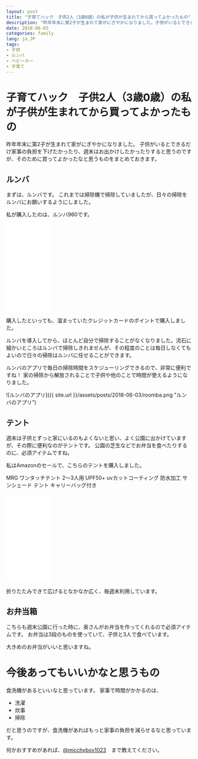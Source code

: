 ```yaml
---
layout: post
title: "子育てハック　子供2人（3歳0歳）の私が子供が生まれてから買ってよかったもの"
description: "昨年年末に第2子が生まれて家がにぎやかになりました。子供がいるとできるだけ家事の負担を下げたかったり、週末はお出かけしたかったりすると思うのですが、そのために買ってよかったなと思うものをまとめておきます。"
date: 2018-06-03
categories: family
lang: ja_JP
tags:
- 子供
- ルンバ
- ベビーカー
- 子育て
---
```


# 子育てハック　子供2人（3歳0歳）の私が子供が生まれてから買ってよかったもの

昨年年末に第2子が生まれて家がにぎやかになりました。
子供がいるとできるだけ家事の負担を下げたかったり、週末はお出かけしたかったりすると思うのですが、そのために買ってよかったなと思うものをまとめておきます。

## ルンバ

まずは、ルンバです。
これまでは掃除機で掃除していましたが、日々の掃除をルンバにお願いするようにしました。

私が購入したのは、ルンバ960です。
<iframe style="width:120px;height:240px;" marginwidth="0" marginheight="0" scrolling="no" frameborder="0" src="//rcm-fe.amazon-adsystem.com/e/cm?lt1=_blank&bc1=000000&IS2=1&bg1=FFFFFF&fc1=000000&lc1=0000FF&t=maasaamiichii-22&o=9&p=8&l=as4&m=amazon&f=ifr&ref=as_ss_li_til&asins=B01JYD3OCE&linkId=286a86d44a3a44445cb086a7f83864e7"></iframe>

購入したといっても、溜まっていたクレジットカードのポイントで購入しました。

ルンバを導入してから、ほとんど自分で掃除することがなくなりました。流石に細かいところはルンバで掃除しきれませんが、その程度のことは毎日しなくてもよいので日々の掃除はルンバに任せることができます。

ルンバのアプリで毎日の掃除時間をスケジューリングできるので、非常に便利ですね！
家の掃除から解放されることで子供や他のことで時間が使えるようになりました。

![ルンバのアプリ]({{ site.url }}/assets/posts/2018-06-03/roomba.png "ルンバのアプリ")


## テント

週末は子供とずっと家にいるのもよくないと思い、よく公園に出かけていますが、その際に便利なのがテントです。
公園の芝生などでお弁当を食べたりするのに、必須アイテムですね。

私はAmazonのセールで、こちらのテントを購入しました。


MRG ワンタッチテント 2～3人用 UPF50+ uvカットコーティング 防水加工 サンシェード テント キャリーバッグ付き
<iframe style="width:120px;height:240px;" marginwidth="0" marginheight="0" scrolling="no" frameborder="0" src="//rcm-fe.amazon-adsystem.com/e/cm?lt1=_blank&bc1=000000&IS2=1&bg1=FFFFFF&fc1=000000&lc1=0000FF&t=maasaamiichii-22&o=9&p=8&l=as4&m=amazon&f=ifr&ref=as_ss_li_til&asins=B01IVKXQSS&linkId=3d995c9af82c39cd4d92b31b34f2daa5"></iframe>

折りたたみできて広げるとなかなか広く、毎週末利用しています。

## お弁当箱

こちらも週末公園に行った時に、奥さんがお弁当を作ってくれるので必須アイテムです。
お弁当は3段のものを使っていて、子供と3人で食べています。

大きめのお弁当がいいと思いますね。


# 今後あってもいいかなと思うもの

食洗機があるといいなと思っています。
家事で時間がかかるのは、

- 洗濯
- 炊事
- 掃除

だと思うのですが、食洗機があればもっと家事の負担を減らせるなと思っています。

何かおすすめがあれば、[@micchyboy1023](https://twitter.com/micchyboy1023)　まで教えてください。